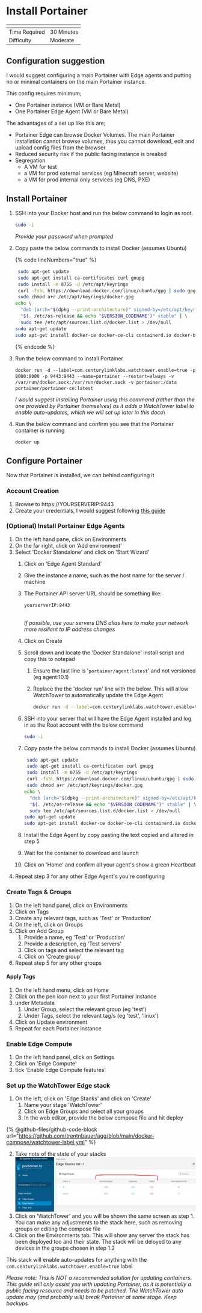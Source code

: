 # Install Portainer

<table data-view="cards"><thead><tr><th></th><th></th></tr></thead><tbody><tr><td>Time Required</td><td>30 Minutes</td></tr><tr><td>Difficulty</td><td>Moderate</td></tr></tbody></table>

## Configuration suggestion

I would suggest configuring a main Portainer with Edge agents and putting no or minimal containers on the main Portainer instance.

This config requires minimum;

* One Portainer instance (VM or Bare Metal)
* One Portainer Edge Agent (VM or Bare Metal)

The advantages of a set up like this are;

* Portainer Edge can browse Docker Volumes. The main Portainer installation cannot browse volumes, thus you cannot download, edit and upload config files from the browser
* Reduced security risk if the public facing instance is breaked
* Segregation
  * A VM for test
  * a VM for prod external services (eg Minecraft server, website)
  * a VM for prod internal only services (eg DNS, PXE)

## Install Portainer

1.  SSH into your Docker host and run the below command to login as root.&#x20;

    ```bash
    sudo -i
    ```

    _Provide your password when prompted_
2.  Copy paste the below commands to install Docker (assumes Ubuntu)

    {% code lineNumbers="true" %}
    ```bash
     sudo apt-get update
     sudo apt-get install ca-certificates curl gnupg
     sudo install -m 0755 -d /etc/apt/keyrings
     curl -fsSL https://download.docker.com/linux/ubuntu/gpg | sudo gpg --dearmor -o /etc/apt/keyrings/docker.gpg
     sudo chmod a+r /etc/apt/keyrings/docker.gpg
    echo \
      "deb [arch="$(dpkg --print-architecture)" signed-by=/etc/apt/keyrings/docker.gpg] https://download.docker.com/linux/ubuntu \
      "$(. /etc/os-release && echo "$VERSION_CODENAME")" stable" | \
      sudo tee /etc/apt/sources.list.d/docker.list > /dev/null
    sudo apt-get update
    sudo apt-get install docker-ce docker-ce-cli containerd.io docker-buildx-plugin
    ```
    {% endcode %}
3.  Run the below command to install Portainer

    ```
    docker run -d --label=com.centurylinklabs.watchtower.enable=true -p 8000:8000 -p 9443:9443 --name=portainer --restart=always -v /var/run/docker.sock:/var/run/docker.sock -v portainer:/data portainer/portainer-ce:latest
    ```

    _I would suggest installing Portainer using this command (rather than the one provided by Portainer themselves) as it adds a WatchTower label to enable auto-updates, which we will set up later in this doco_\

4.  Run the below command and confirm you see that the Portainer container is running

    ```bash
    docker up
    ```

## Configure Portainer

Now that Portainer is installed, we can behind configuring it

### Account Creation

1. Browse to https://YOURSERVERIP:9443
2. Create your credentials, I would suggest following [this guide](broken-reference)

### (Optional) Install Portainer Edge Agents&#x20;

1. On the left hand pane, click on Environments
2. On the far right, click on 'Add environment'
3. Select 'Docker Standalone' and click on 'Start Wizard'
   1. Click on 'Edge Agent Standard'
   2. Give the instance a name, such as the host name for the server / machine
   3.  The Portainer API server URL should be something like:

       ```
       yourserverIP:9443
       ```

       \
       _If possible, use your servers DNS alias here to make your network more resilient to IP address changes_
   4. Click on Create
   5. Scroll down and locate the 'Docker Standalone' install script and copy this to notepad
      1. Ensure the last line is '`portainer/agent:latest`' and not versioned (eg agent:10.1)
      2.  Replace the the 'docker run' line with the below. This will allow WatchTower to automatically update the Edge Agent

          ```bash
          docker run -d --label=com.centurylinklabs.watchtower.enable=true \
          ```
   6.  SSH into your server that will have the Edge Agent installed and log in as the Root account with the below command

       ```bash
       sudo -i
       ```
   7.  Copy paste the below commands to install Docker (assumes Ubuntu)

       ```sh
        sudo apt-get update
        sudo apt-get install ca-certificates curl gnupg
        sudo install -m 0755 -d /etc/apt/keyrings
        curl -fsSL https://download.docker.com/linux/ubuntu/gpg | sudo gpg --dearmor -o /etc/apt/keyrings/docker.gpg
        sudo chmod a+r /etc/apt/keyrings/docker.gpg
       echo \
         "deb [arch="$(dpkg --print-architecture)" signed-by=/etc/apt/keyrings/docker.gpg] https://download.docker.com/linux/ubuntu \
         "$(. /etc/os-release && echo "$VERSION_CODENAME")" stable" | \
         sudo tee /etc/apt/sources.list.d/docker.list > /dev/null
       sudo apt-get update
       sudo apt-get install docker-ce docker-ce-cli containerd.io docker-buildx-plugin
       ```
   8. Install the Edge Agent by copy pasting the text copied and altered in step 5
   9. Wait for the container to download and launch
   10. Click on 'Home' and confirm all your agent's show a green Heartbeat
4. Repeat step 3 for any other Edge Agent's you're configuring

### Create Tags & Groups

1. On the left hand panel, click on Environments
2. Click on Tags
3. Create any relevant tags, such as 'Test' or 'Production'
4. On the left, click on Groups
5. Click on Add Group
   1. Provide a name, eg 'Test' or 'Production'
   2. Provide a description, eg 'Test servers'
   3. Click on tags and select the relevant tag
   4. Click on 'Create group'
6. Repeat step 5 for any other groups

#### Apply Tags

1. On the left hand menu, click on Home
2. Click on the pen icon  next to your first Portainer instance
3. under Metadata
   1. Under Group, select the relevant group (eg 'test')
   2. Under Tags, select the relevant tag/s (eg 'test', 'linux')
4. Click on Update environment
5. Repeat for each Portainer instance

### Enable Edge Compute

1. On the left hand panel, click on Settings
2. Click on 'Edge Compute'
3. tick 'Enable Edge Compute features'

### Set up the WatchTower Edge stack

1. On the left, click on 'Edge Stacks' and click on 'Create'
   1. Name your stage 'WatchTower'
   2. Click on Edge Groups and select all your groups
   3. In the web editor, provide the below compose file and hit deploy

{% @github-files/github-code-block url="https://github.com/trentnbauer/agg/blob/main/docker-compose/watchtower-label.yml" %}

2. Take note of the state of your stacks\
   ![](<../../.gitbook/assets/image (44).png>)
3. Click on 'WatchTower' and you will be shown the same screen as step 1. You can make any adjustments to the stack here, such as removing groups or editing the compose file
4. Click on the Environments tab. This will show any server the stack has been deployed too and their state. The stack will be deloyed to any devices in the groups chosen in step 1.2

This stack will enable auto-updates for anything with the `com.centurylinklabs.watchtower.enable=true` label

_Please note: This is NOT a recommended solution for updating containers. This guide will only assist you with updating Portainer, as it is potentially a public facing resource and needs to be patched. The WatchTower auto update may (and probably will) break Portainer at some stage. Keep backups._

